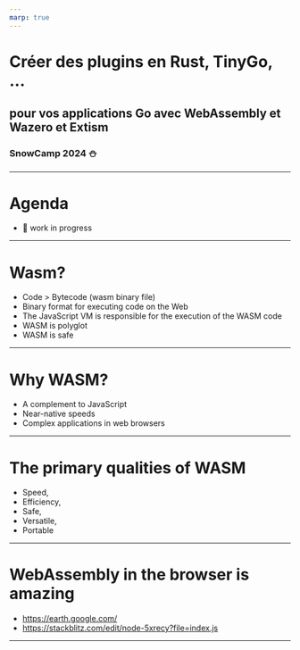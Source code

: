 ```yaml
---
marp: true
---
```


# Créer des plugins en Rust, TinyGo, ... 
## pour vos applications Go avec WebAssembly et Wazero et Extism
### SnowCamp 2024 ⛄️

---
# Agenda

- 🚧 work in progress

---

# Wasm?

- Code > Bytecode (wasm binary file)
- Binary format for executing code on the Web
- The JavaScript VM is responsible for the execution of the WASM code
- WASM is polyglot
- WASM is safe

---

# Why WASM?

- A complement to JavaScript
- Near-native speeds
- Complex applications in web browsers


---

# The primary qualities of WASM

- Speed, 
- Efficiency, 
- Safe, 
- Versatile, 
- Portable

---

# WebAssembly in the browser is amazing

- https://earth.google.com/
- https://stackblitz.com/edit/node-5xrecy?file=index.js

---
